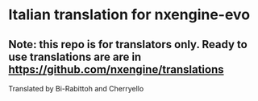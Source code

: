 # Italian translation for nxengine-evo
## Note: this repo is for translators only. Ready to use translations are are in https://github.com/nxengine/translations

Translated by Bi-Rabittoh and Cherryello